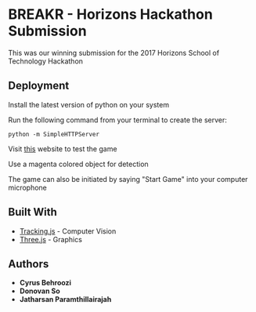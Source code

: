 # BREAKR - Horizons Hackathon Submission

This was our winning submission for the 2017 Horizons School of Technology Hackathon

## Deployment

Install the latest version of python on your system

Run the following command from your terminal to create the server:

`python -m SimpleHTTPServer`

Visit [this](http://localhost:8000/index.html) website to test the game


Use a magenta colored object for detection

The game can also be initiated by saying "Start Game" into your computer microphone

## Built With

* [Tracking.js](https://trackingjs.com/) - Computer Vision
* [Three.js](https://threejs.org/) - Graphics


## Authors

* **Cyrus Behroozi**
* **Donovan So**
* **Jatharsan Paramthillairajah**
